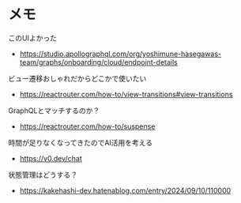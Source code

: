 # メモ

このUIよかった

- https://studio.apollographql.com/org/yoshimune-hasegawas-team/graphs/onboarding/cloud/endpoint-details

ビュー遷移おしゃれだからどこかで使いたい

- https://reactrouter.com/how-to/view-transitions#view-transitions

GraphQLとマッチするのか？

- https://reactrouter.com/how-to/suspense

時間が足りなくなってきたのでAI活用を考える

- https://v0.dev/chat


状態管理はどうする？
- https://kakehashi-dev.hatenablog.com/entry/2024/09/10/110000
